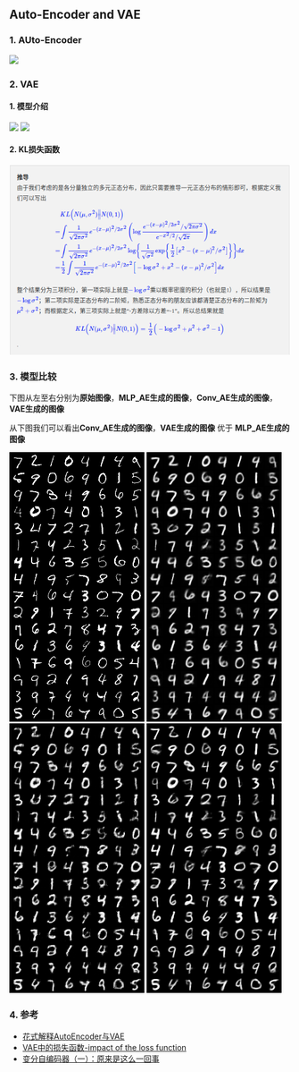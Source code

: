 ## Auto-Encoder and VAE
### 1. AUto-Encoder
![](https://pic2.zhimg.com/80/v2-e5745659cd57562c1dcfc3de7e2a4229_720w.png)

### 2. VAE
#### 1. 模型介绍
![](https://pic4.zhimg.com/80/v2-67f83e248d59359e4833e8219bad4a77_720w.jpg)
![](https://spaces.ac.cn/usr/uploads/2018/03/4168876662.png)
#### 2. KL损失函数
![](./pic/KL.png)

### 3. 模型比较
下图从左至右分别为**原始图像**，**MLP_AE生成的图像**，**Conv_AE生成的图像**，**VAE生成的图像**

从下图我们可以看出**Conv_AE生成的图像**，**VAE生成的图像** 优于 **MLP_AE生成的图像**

![](./pic/orig.png) ![](./pic/mlp_ae.png) ![](./pic/conv_ae.png) ![](./pic/vae.png)

### 4. 参考
- [花式解释AutoEncoder与VAE](https://zhuanlan.zhihu.com/p/27549418)
- [VAE中的损失函数-impact of the loss function](https://zhuanlan.zhihu.com/p/345360992)
- [变分自编码器（一）：原来是这么一回事](https://spaces.ac.cn/archives/5253)